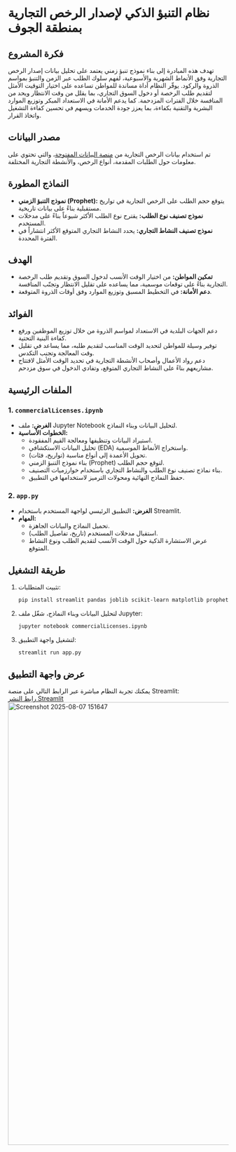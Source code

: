 # نظام التنبؤ الذكي لإصدار الرخص التجارية بمنطقة الجوف

## فكرة المشروع

تهدف هذه المبادرة إلى بناء نموذج تنبؤ زمني يعتمد على تحليل بيانات إصدار الرخص التجارية وفق الأنماط الشهرية والأسبوعية، لفهم سلوك الطلب عبر الزمن والتنبؤ بمواسم الذروة والركود. يوفّر النظام أداة مساندة للمواطن تساعده على اختيار التوقيت الأمثل لتقديم طلب الرخصة أو دخول السوق التجاري، بما يقلل من وقت الانتظار ويحد من المنافسة خلال الفترات المزدحمة. كما يدعم الأمانة في الاستعداد المبكر وتوزيع الموارد البشرية والتقنية بكفاءة، بما يعزز جودة الخدمات ويسهم في تحسين كفاءة التشغيل واتخاذ القرار.

## مصدر البيانات

تم استخدام بيانات الرخص التجارية من [منصة البيانات المفتوحة](https://open.data.gov.sa/ar/datasets/view/3f09b1b3-e615-4e6c-8c1d-ddb34d994d95)، والتي تحتوي على معلومات حول الطلبات المقدمة، أنواع الرخص، والأنشطة التجارية المختلفة.


## النماذج المطورة

- **نموذج التنبؤ الزمني (Prophet):** يتوقع حجم الطلب على الرخص التجارية في تواريخ مستقبلية بناءً على بيانات تاريخية.
- **نموذج تصنيف نوع الطلب:** يقترح نوع الطلب الأكثر شيوعاً بناءً على مدخلات المستخدم.
- **نموذج تصنيف النشاط التجاري:** يحدد النشاط التجاري المتوقع الأكثر انتشاراً في الفترة المحددة.

## الهدف

- **تمكين المواطن:** من اختيار الوقت الأنسب لدخول السوق وتقديم طلب الرخصة التجارية بناءً على توقعات موسمية، مما يساعده على تقليل الانتظار وتجنّب المنافسة.
- **دعم الأمانة:** في التخطيط المسبق وتوزيع الموارد وفق أوقات الذروة المتوقعة.

## الفوائد

- دعم الجهات البلدية في الاستعداد لمواسم الذروة من خلال توزيع الموظفين ورفع كفاءة البنية التحتية.
- توفير وسيلة للمواطن لتحديد الوقت المناسب لتقديم طلبه، مما يساعد في تقليل وقت المعالجة وتجنب التكدس.
- دعم رواد الأعمال وأصحاب الأنشطة التجارية في تحديد الوقت الأمثل لافتتاح مشاريعهم بناءً على النشاط التجاري المتوقع، وتفادي الدخول في سوق مزدحم.


## الملفات الرئيسية

### 1. `commercialLicenses.ipynb`
- **الغرض:** ملف Jupyter Notebook لتحليل البيانات وبناء النماذج.
- **الخطوات الأساسية:**
  - استيراد البيانات وتنظيفها ومعالجة القيم المفقودة.
  - تحليل البيانات الاستكشافي (EDA) واستخراج الأنماط الموسمية.
  - تحويل الأعمدة إلى أنواع مناسبة (تواريخ، فئات).
  - بناء نموذج التنبؤ الزمني (Prophet) لتوقع حجم الطلب.
  - بناء نماذج تصنيف نوع الطلب والنشاط التجاري باستخدام خوارزميات التصنيف.
  - حفظ النماذج النهائية ومحولات الترميز لاستخدامها في التطبيق.

### 2. `app.py`
- **الغرض:** التطبيق الرئيسي لواجهة المستخدم باستخدام Streamlit.
- **المهام:**
  - تحميل النماذج والبيانات الجاهزة.
  - استقبال مدخلات المستخدم (تاريخ، تفاصيل الطلب).
  - عرض الاستشارة الذكية حول الوقت الأنسب لتقديم الطلب ونوع النشاط المتوقع.

## طريقة التشغيل

1. تثبيت المتطلبات:
    ```sh
    pip install streamlit pandas joblib scikit-learn matplotlib prophet
    ```
2. لتحليل البيانات وبناء النماذج، شغّل ملف Jupyter:
    ```sh
    jupyter notebook commercialLicenses.ipynb
    ```
3. لتشغيل واجهة التطبيق:
    ```sh
    streamlit run app.py
    ```

## عرض واجهة التطبيق

يمكنك تجربة النظام مباشرة عبر الرابط التالي على منصة Streamlit:  
[رابط النشر Streamlit](https://commerciallicenses-3zw6rfcqkdrtev486rbufe.streamlit.app/)
<img width="1919" height="1010" alt="Screenshot 2025-08-07 151647" src="https://github.com/user-attachments/assets/3c95d8cf-ddbb-4a2b-a5c5-b3d07becd160" />


